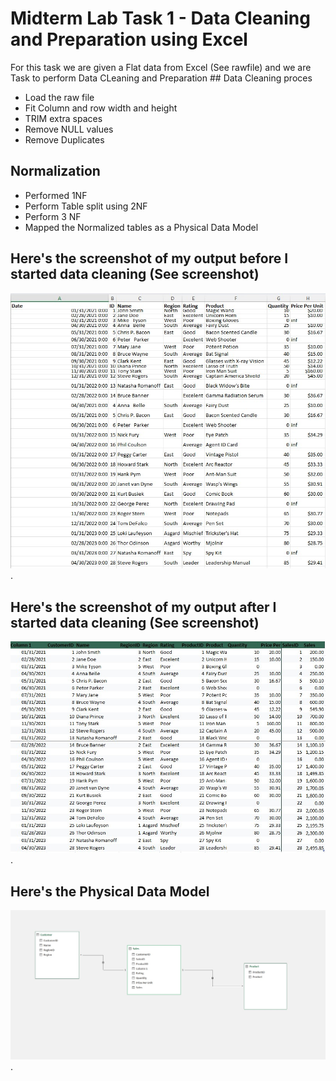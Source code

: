 # Midterm Lab Task 1 - Data Cleaning and Preparation using Excel
For this task we are given a Flat data from Excel (See rawfile) and we are Task to perform Data CLeaning and Preparation ## Data Cleaning proces
- Load the raw file
- Fit Column and row width and height
- TRIM extra spaces
- Remove NULL values
- Remove Duplicates
## Normalization
- Performed 1NF
- Perform Table split using 2NF
- Perform 3 NF
- Mapped the Normalized tables as a Physical Data Model
## Here's the screenshot of my output before I started data cleaning (See screenshot)
![Sample Output](Image/UnCleaned%20Data.jpg).
## Here's the screenshot of my output after I started data cleaning (See screenshot)
![Sample Output ](Image/Cleaned%20Data.jpg).
## Here's the Physical Data Model
![Sample Output ](Image/Relational%20Data%20Model.jpg).
